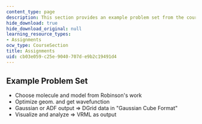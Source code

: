```yaml
---
content_type: page
description: This section provides an example problem set from the course.
hide_download: true
hide_download_original: null
learning_resource_types:
- Assignments
ocw_type: CourseSection
title: Assignments
uid: cb03e059-c25e-9040-707d-e9b2c19491d4
---
```


Example Problem Set
-------------------

*   Choose molecule and model from Robinson's work
*   Optimize geom. and get wavefunction
*   Gaussian or ADF output => DGrid data in "Gaussian Cube Format"
*   Visualize and analyze => VRML as output